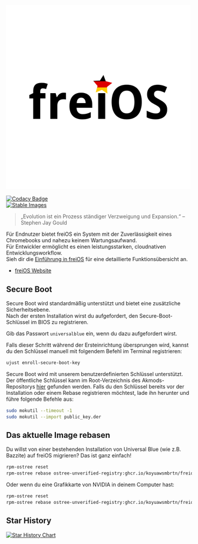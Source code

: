# <picture>
  <source media="(prefers-color-scheme: dark)" srcset="https://raw.githubusercontent.com/koyuawsmbrtn/freios/refs/heads/main/assets/freios_dark.svg">
  <source media="(prefers-color-scheme: light)" srcset="https://raw.githubusercontent.com/koyuawsmbrtn/freios/refs/heads/main/assets/freios.svg">
  <img alt="freiOS" src="https://raw.githubusercontent.com/koyuawsmbrtn/freios/refs/heads/main/assets/freios.svg">
</picture>

[![Codacy Badge](https://app.codacy.com/project/badge/Grade/2503a44c1105456483517f793af75ee7)](https://app.codacy.com/gh/koyuawsmbrtn/freios/dashboard?utm_source=gh&utm_medium=referral&utm_content=&utm_campaign=Badge_grade)  
[![Stable Images](https://github.com/koyuawsmbrtn/freios/actions/workflows/build-image-stable.yml/badge.svg)](https://github.com/koyuawsmbrtn/freios/actions/workflows/build-image-stable.yml)  

> „Evolution ist ein Prozess ständiger Verzweigung und Expansion.“ – Stephen Jay Gould  

Für Endnutzer bietet freiOS ein System mit der Zuverlässigkeit eines Chromebooks und nahezu keinem Wartungsaufwand.  
Für Entwickler ermöglicht es einen leistungsstarken, cloudnativen Entwicklungsworkflow.  
Sieh dir die [Einführung in freiOS](https://freios.koyu.space/intro/) für eine detaillierte Funktionsübersicht an.  

- [freiOS Website](https://freios.koyu.space)

## Secure Boot  

Secure Boot wird standardmäßig unterstützt und bietet eine zusätzliche Sicherheitsebene.  
Nach der ersten Installation wirst du aufgefordert, den Secure-Boot-Schlüssel im BIOS zu registrieren.  

Gib das Passwort `universalblue` ein, wenn du dazu aufgefordert wirst.  

Falls dieser Schritt während der Ersteinrichtung übersprungen wird, kannst du den Schlüssel manuell mit folgendem Befehl im Terminal registrieren:  

```bash
ujust enroll-secure-boot-key
```

Secure Boot wird mit unserem benutzerdefinierten Schlüssel unterstützt.
Der öffentliche Schlüssel kann im Root-Verzeichnis des Akmods-Repositorys [hier](https://github.com/ublue-os/akmods/raw/main/certs/public_key.der) gefunden werden.
Falls du den Schlüssel bereits vor der Installation oder einem Rebase registrieren möchtest, lade ihn herunter und führe folgende Befehle aus:

```bash
sudo mokutil --timeout -1
sudo mokutil --import public_key.der
```

## Das aktuelle Image rebasen

Du willst von einer bestehenden Installation von Universal Blue (wie z.B. Bazzite) auf freiOS migrieren? Das ist ganz einfach!

```bash
rpm-ostree reset
rpm-ostree rebase ostree-unverified-registry:ghcr.io/koyuawsmbrtn/freios:stable
```

Oder wenn du eine Grafikkarte von NVIDIA in deinem Computer hast:

```bash
rpm-ostree reset
rpm-ostree rebase ostree-unverified-registry:ghcr.io/koyuawsmbrtn/freios-nvidia:stable
```

## Star History

<a href="https://star-history.com/#koyuawsmbrtn/freios&Date">
  <picture>
    <source media="(prefers-color-scheme: dark)" srcset="https://api.star-history.com/svg?repos=koyuawsmbrtn/freios&type=Date&theme=dark" />
    <source media="(prefers-color-scheme: light)" srcset="https://api.star-history.com/svg?repos=koyuawsmbrtn/freios&type=Date" />
    <img alt="Star History Chart" src="https://api.star-history.com/svg?repos=koyuawsmbrtn/freios&type=Date" />
  </picture>
</a>
